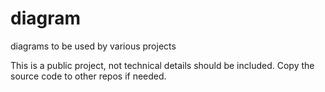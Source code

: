 # diagram
diagrams to be used by various projects

This is a public project, not technical details should be included. Copy the source code to other repos if needed.
